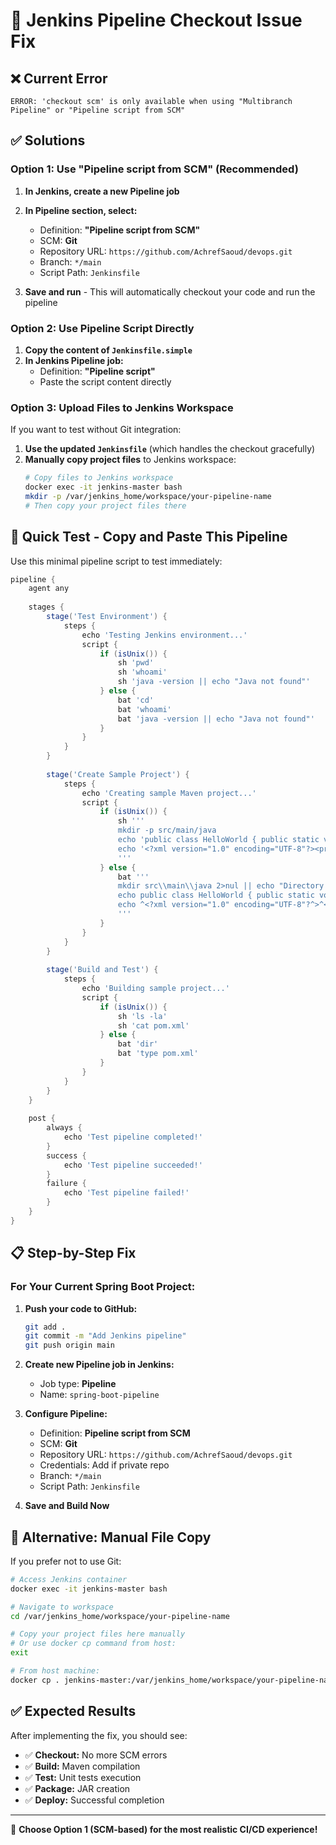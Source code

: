 # 🔧 Jenkins Pipeline Checkout Issue Fix

## ❌ **Current Error**
```
ERROR: 'checkout scm' is only available when using "Multibranch Pipeline" or "Pipeline script from SCM"
```

## ✅ **Solutions**

### **Option 1: Use "Pipeline script from SCM" (Recommended)**

1. **In Jenkins, create a new Pipeline job**
2. **In Pipeline section, select:**
   - Definition: **"Pipeline script from SCM"**
   - SCM: **Git**
   - Repository URL: `https://github.com/AchrefSaoud/devops.git`
   - Branch: `*/main`
   - Script Path: `Jenkinsfile`

3. **Save and run** - This will automatically checkout your code and run the pipeline

### **Option 2: Use Pipeline Script Directly**

1. **Copy the content of `Jenkinsfile.simple`**
2. **In Jenkins Pipeline job:**
   - Definition: **"Pipeline script"**
   - Paste the script content directly

### **Option 3: Upload Files to Jenkins Workspace**

If you want to test without Git integration:

1. **Use the updated `Jenkinsfile`** (which handles the checkout gracefully)
2. **Manually copy project files** to Jenkins workspace:
   ```bash
   # Copy files to Jenkins workspace
   docker exec -it jenkins-master bash
   mkdir -p /var/jenkins_home/workspace/your-pipeline-name
   # Then copy your project files there
   ```

## 🚀 **Quick Test - Copy and Paste This Pipeline**

Use this minimal pipeline script to test immediately:

```groovy
pipeline {
    agent any
    
    stages {
        stage('Test Environment') {
            steps {
                echo 'Testing Jenkins environment...'
                script {
                    if (isUnix()) {
                        sh 'pwd'
                        sh 'whoami'
                        sh 'java -version || echo "Java not found"'
                    } else {
                        bat 'cd'
                        bat 'whoami'
                        bat 'java -version || echo "Java not found"'
                    }
                }
            }
        }
        
        stage('Create Sample Project') {
            steps {
                echo 'Creating sample Maven project...'
                script {
                    if (isUnix()) {
                        sh '''
                        mkdir -p src/main/java
                        echo 'public class HelloWorld { public static void main(String[] args) { System.out.println("Hello Jenkins!"); } }' > src/main/java/HelloWorld.java
                        echo '<?xml version="1.0" encoding="UTF-8"?><project xmlns="http://maven.apache.org/POM/4.0.0" xmlns:xsi="http://www.w3.org/2001/XMLSchema-instance" xsi:schemaLocation="http://maven.apache.org/POM/4.0.0 http://maven.apache.org/xsd/maven-4.0.0.xsd"><modelVersion>4.0.0</modelVersion><groupId>com.example</groupId><artifactId>hello-world</artifactId><version>1.0.0</version><properties><maven.compiler.source>17</maven.compiler.source><maven.compiler.target>17</maven.compiler.target></properties></project>' > pom.xml
                        '''
                    } else {
                        bat '''
                        mkdir src\\main\\java 2>nul || echo "Directory exists"
                        echo public class HelloWorld { public static void main(String[] args) { System.out.println("Hello Jenkins!"); } } > src\\main\\java\\HelloWorld.java
                        echo ^<?xml version="1.0" encoding="UTF-8"?^>^<project xmlns="http://maven.apache.org/POM/4.0.0" xmlns:xsi="http://www.w3.org/2001/XMLSchema-instance" xsi:schemaLocation="http://maven.apache.org/POM/4.0.0 http://maven.apache.org/xsd/maven-4.0.0.xsd"^>^<modelVersion^>4.0.0^</modelVersion^>^<groupId^>com.example^</groupId^>^<artifactId^>hello-world^</artifactId^>^<version^>1.0.0^</version^>^<properties^>^<maven.compiler.source^>17^</maven.compiler.source^>^<maven.compiler.target^>17^</maven.compiler.target^>^</properties^>^</project^> > pom.xml
                        '''
                    }
                }
            }
        }
        
        stage('Build and Test') {
            steps {
                echo 'Building sample project...'
                script {
                    if (isUnix()) {
                        sh 'ls -la'
                        sh 'cat pom.xml'
                    } else {
                        bat 'dir'
                        bat 'type pom.xml'
                    }
                }
            }
        }
    }
    
    post {
        always {
            echo 'Test pipeline completed!'
        }
        success {
            echo 'Test pipeline succeeded!'
        }
        failure {
            echo 'Test pipeline failed!'
        }
    }
}
```

## 📋 **Step-by-Step Fix**

### **For Your Current Spring Boot Project:**

1. **Push your code to GitHub:**
   ```bash
   git add .
   git commit -m "Add Jenkins pipeline"
   git push origin main
   ```

2. **Create new Pipeline job in Jenkins:**
   - Job type: **Pipeline**
   - Name: `spring-boot-pipeline`

3. **Configure Pipeline:**
   - Definition: **Pipeline script from SCM**
   - SCM: **Git**
   - Repository URL: `https://github.com/AchrefSaoud/devops.git`
   - Credentials: Add if private repo
   - Branch: `*/main`
   - Script Path: `Jenkinsfile`

4. **Save and Build Now**

## 🔧 **Alternative: Manual File Copy**

If you prefer not to use Git:

```bash
# Access Jenkins container
docker exec -it jenkins-master bash

# Navigate to workspace
cd /var/jenkins_home/workspace/your-pipeline-name

# Copy your project files here manually
# Or use docker cp command from host:
exit

# From host machine:
docker cp . jenkins-master:/var/jenkins_home/workspace/your-pipeline-name/
```

## ✅ **Expected Results**

After implementing the fix, you should see:
- ✅ **Checkout:** No more SCM errors
- ✅ **Build:** Maven compilation
- ✅ **Test:** Unit tests execution
- ✅ **Package:** JAR creation
- ✅ **Deploy:** Successful completion

---

🎯 **Choose Option 1 (SCM-based) for the most realistic CI/CD experience!**